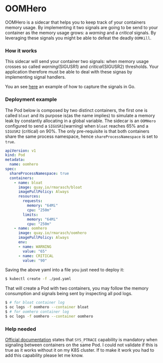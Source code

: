 # OOMHero

OOMHero is a sidecar that helps you to keep track of your containers memory
usage. By implementing it two signals are going to be send to your container
as the memory usage grows: a _warning_ and a _critical_ signals. By leveraging
these signals you might be able to defeat the deadly `OOMKill`.

### How it works

This sidecar will send your container two signals: when memory usage crosses
so called _warning_(SIGUSR1) and _critical_(SIGUSR2) thresholds. Your application
therefore must be able to deal with these signas by implementing signal handlers.

You an see [here](https://github.com/ricardomaraschini/oomhero/blob/master/cmd/bloat/main.go)
an example of how to capture the signals in Go.

### Deployment example

The Pod below is composed by two distinct containers, the first one is called
`bloat` and its purpose is(as the name implies) to simulate a memory leak by
constantly allocating in a global variable. The sidecar is an `OOMHero` 
configured to send a `SIGUSR1`(warning) when `bloat` reaches 65% and a `SIGUSR2`
(critical) on 90%. The only pre-requisite is that both containers share the same
process namespace, hence `shareProcessNamespace` is set to `true`.

```yaml
apiVersion: v1
kind: Pod
metadata:
  name: oomhero
spec:
  shareProcessNamespace: true
  containers:
    - name: bloat
      image: quay.io/rmarasch/bloat
      imagePullPolicy: Always
      resources:
        requests:
          memory: "64Mi"
          cpu: "250m"
        limits:
          memory: "64Mi"
          cpu: "250m"
    - name: oomhero
      image: quay.io/rmarasch/oomhero
      imagePullPolicy: Always
      env:
      - name: WARNING
        value: "65"
      - name: CRITICAL
        value: "90" 
```

Saving the above yaml into a file you just need to deploy it:

```bash
$ kubectl create -f ./pod.yaml
```

That will create a Pod with two containers, you may follow the memory consumption
and signals being sent by inspecting all pod logs.

```bash
$ # for bloat container log
$ oc logs -f oomhero --container bloat
$ # for oomhero container log
$ oc logs -f oomhero --container oomhero 
```

### Help needed

[Official documentation](https://kubernetes.io/docs/tasks/configure-pod-container/share-process-namespace/)
states that `SYS_PTRACE` capability is mandatory when signaling between containers
on the same Pod. I could not validate if this is true as it works without it on my
K8S cluster. If to make it work you had to add this capability please let me know.
